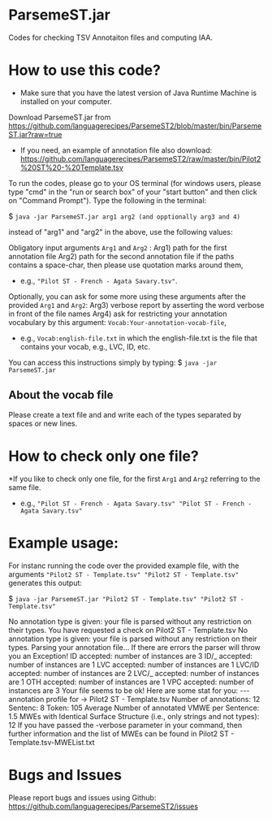 # ParsemeST.jar
Codes for checking TSV Annotaiton files and computing IAA. 


# How to use this code? 
* Make sure that you have the latest version of Java Runtime Machine is installed on your computer.  

Download ParsemeST.jar from https://github.com/languagerecipes/ParsemeST2/blob/master/bin/ParsemeST.jar?raw=true
 * If you need, an example of annotation file also download: https://github.com/languagerecipes/ParsemeST2/raw/master/bin/Pilot2%20ST%20-%20Template.tsv 

To run the codes, please go to your OS terminal (for windows users, please type "cmd" in the "run or search box" of your "start button" and then click on "Command Prompt"). Type the following in the terminal:

$ ```java -jar ParsemeST.jar arg1 arg2 (and opptionally arg3 and 4)```

instead of "arg1" and "arg2" in the above, use the following values:

Obligatory input arguments `Arg1` and `Arg2` :
	Arg1) path for the first annotation file
	Arg2) path for the second annotation file
if the paths contains a space-char, then please use quotation marks around them,
 * e.g., ```"Pilot ST - French - Agata Savary.tsv"```.

Optionally, you can ask for some more using these arguments after the provided `Arg1` and `Arg2`:
	Arg3) verbose report by asserting the word verbose in front of the file names 
	Arg4) ask for restricting your annotation vocabulary by this argument:  `Vocab:Your-annotation-vocab-file`,
 * e.g., `Vocab:english-file.txt` in which the english-file.txt is the file that contains your vocab,
		 e.g., LVC, ID, etc.

You can access this instructions simply by typing:
$ ```java -jar ParsemeST.jar```
		 
## About the vocab file
Please create a text file and and write each of the types separated by spaces or new lines.

# How to check only one file?
*If you like to check only one file, for the first `Arg1` and `Arg2` referring to the same file.
 * e.g., ```"Pilot ST - French - Agata Savary.tsv" "Pilot ST - French - Agata Savary.tsv"``` 

# Example usage:

For instanc running the code over the provided example file, with the arguments ```"Pilot2 ST - Template.tsv" "Pilot2 ST - Template.tsv"``` generates this output:

$ ```java -jar ParsemeST.jar "Pilot2 ST - Template.tsv" "Pilot2 ST - Template.tsv"```


No annotation type is given: your file is parsed without any restriction on their types.
You have requested a check on Pilot2 ST - Template.tsv
No annotation type is given: your file is parsed without any restriction on their types.
Parsing your annotation file...
If there are errors the parser will throw you an Exception! 
ID accepted: number of instances are 3
ID/_ accepted: number of instances are 1
LVC accepted: number of instances are 1
LVC/ID accepted: number of instances are 2
LVC/_ accepted: number of instances are 1
OTH accepted: number of instances are 1
VPC accepted: number of instances are 3
Your file seems to be ok! Here are some stat for you: 
--- annotation profile for ->  Pilot2 ST - Template.tsv
Number of annotations: 12
Sentenc: 8
Token: 105
Average Number of annotated VMWE per Sentence: 1.5
MWEs with Identical Surface Structure (i.e., only strings and not types): 12
If you have passed the -verbose parameter in your command, then further information and the list of MWEs can be found in Pilot2 ST - Template.tsv-MWEList.txt

# Bugs and Issues
Please report bugs and issues using Github: https://github.com/languagerecipes/ParsemeST2/issues 
